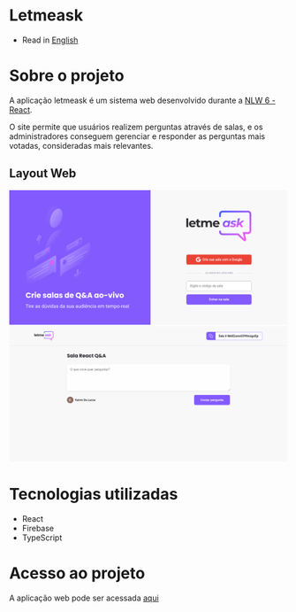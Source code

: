 # Letmeask

* Read in [English](https://github.com/kelvin-feltrin/NLW-letmeask/blob/main/README.md)

# Sobre o projeto

A aplicação letmeask é um sistema web desenvolvido durante a [NLW 6 - React](https://app.rocketseat.com.br/ "Site Rocketseat").

O site permite que usuários realizem perguntas através de salas, e os administradores conseguem gerenciar e responder as perguntas mais votadas, consideradas mais relevantes.

## Layout Web
![Web 1](https://github.com/kelvin-feltrin/NLW-letmeask/blob/main/assets/web-1.png)
![Web 2](https://github.com/kelvin-feltrin/NLW-letmeask/blob/main/assets/web-2.png)

# Tecnologias utilizadas
- React
- Firebase
- TypeScript

# Acesso ao projeto
A aplicação web pode ser acessada [aqui](https://letmeask-f8b72.web.app/ "Site do projeto")
